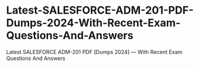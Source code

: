 # Latest-SALESFORCE-ADM-201-PDF-Dumps-2024-With-Recent-Exam-Questions-And-Answers
Latest SALESFORCE ADM-201 PDF [Dumps 2024] — With Recent Exam Questions And Answers
